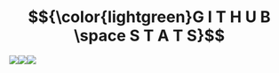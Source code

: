 <div align="center">
  <div style="display: flex; align-items: flex-start;">
  <h1> $${\color{lightgreen}G I T H U B \space S T A T S}$$ </h1>
  <hr>
  </div>
</div>

<div align="center">
  <div style="display: flex; align-items: flex-start;">
    <img align="top" src="https://github-readme-stats.vercel.app/api?username=aidilfahmi&show_icons=true&theme=nightowl">
<br />
<br />
    <img align="top" src="https://github-readme-streak-stats.herokuapp.com/?user=aidilfahmi&theme=nightowl&date_format=M%20j%5B%2C%20Y%5D">
<br />
<br />
   <img align="down" src="https://github-readme-stats.vercel.app/api/top-langs/?username=aidilfahmi&layout=compact&theme=nightowl">
  </div>
</div>

